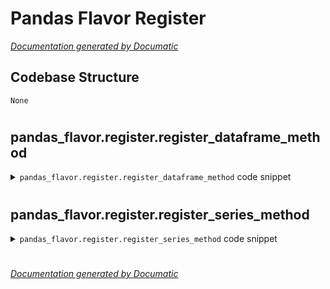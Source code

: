 # Pandas Flavor Register

[_Documentation generated by Documatic_](https://www.documatic.com)

<!---Documatic-section-Codebase Structure-start--->
## Codebase Structure

<!---Documatic-block-system_architecture-start--->
```mermaid
None
```
<!---Documatic-block-system_architecture-end--->

# #
<!---Documatic-section-Codebase Structure-end--->

<!---Documatic-section-pandas_flavor.register.register_dataframe_method-start--->
## pandas_flavor.register.register_dataframe_method

<!---Documatic-section-register_dataframe_method-start--->
<!---Documatic-block-pandas_flavor.register.register_dataframe_method-start--->
<details>
	<summary><code>pandas_flavor.register.register_dataframe_method</code> code snippet</summary>

```python
def register_dataframe_method(method):

    def inner(*args, **kwargs):

        class AccessorMethod(object):

            def __init__(self, pandas_obj):
                self._obj = pandas_obj

            @wraps(method)
            def __call__(self, *args, **kwargs):
                return method(self._obj, *args, **kwargs)
        register_dataframe_accessor(method.__name__)(AccessorMethod)
        return method
    return inner()
```
</details>
<!---Documatic-block-pandas_flavor.register.register_dataframe_method-end--->
<!---Documatic-section-register_dataframe_method-end--->

# #
<!---Documatic-section-pandas_flavor.register.register_dataframe_method-end--->

<!---Documatic-section-pandas_flavor.register.register_series_method-start--->
## pandas_flavor.register.register_series_method

<!---Documatic-section-register_series_method-start--->
<!---Documatic-block-pandas_flavor.register.register_series_method-start--->
<details>
	<summary><code>pandas_flavor.register.register_series_method</code> code snippet</summary>

```python
def register_series_method(method):

    def inner(*args, **kwargs):

        class AccessorMethod(object):
            __doc__ = method.__doc__

            def __init__(self, pandas_obj):
                self._obj = pandas_obj

            @wraps(method)
            def __call__(self, *args, **kwargs):
                return method(self._obj, *args, **kwargs)
        register_series_accessor(method.__name__)(AccessorMethod)
        return method
    return inner()
```
</details>
<!---Documatic-block-pandas_flavor.register.register_series_method-end--->
<!---Documatic-section-register_series_method-end--->

# #
<!---Documatic-section-pandas_flavor.register.register_series_method-end--->

[_Documentation generated by Documatic_](https://www.documatic.com)